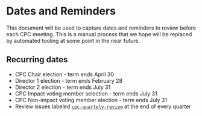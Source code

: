 # Dates and Reminders

This document will be used to capture dates and reminders to review before each CPC meeting. This is a manual process that we hope will be replaced by automated tooling at some point in the near future.

## Recurring dates

- CPC Chair election - term ends April 30
- Director 1 election - term ends February 28
- Director 2 election - term ends July 31
- CPC Impact voting member selection - term ends July 31
- CPC Non-impact voting member election - term ends July 31
- Review issues labeled [`cpc-quartely-review`](https://github.com/openjs-foundation/cross-project-council/labels/cpc-quartely-review) at the end of every quarter
